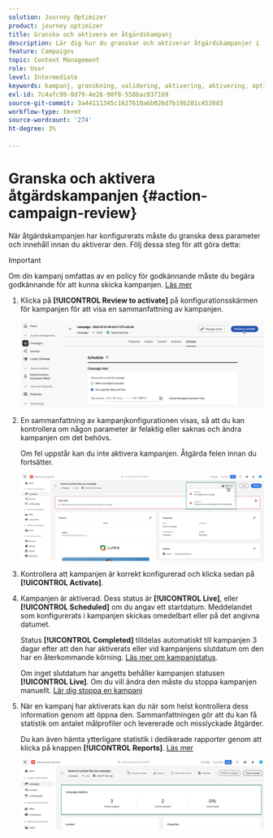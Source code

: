 ```yaml
---
solution: Journey Optimizer
product: journey optimizer
title: Granska och aktivera en åtgärdskampanj
description: Lär dig hur du granskar och aktiverar åtgärdskampanjer i  [!DNL Journey Optimizer].
feature: Campaigns
topic: Content Management
role: User
level: Intermediate
keywords: kampanj, granskning, validering, aktivering, aktivering, optimering
exl-id: 7c4afc98-0d79-4e26-90f8-558bac037169
source-git-commit: 3a44111345c1627610a6b026d7b19b281c4538d3
workflow-type: tm+mt
source-wordcount: '274'
ht-degree: 3%

---
```



# Granska och aktivera åtgärdskampanjen {#action-campaign-review}

När åtgärdskampanjen har konfigurerats måste du granska dess parameter och innehåll innan du aktiverar den. Följ dessa steg för att göra detta:

>[!IMPORTANT]
>
> Om din kampanj omfattas av en policy för godkännande måste du begära godkännande för att kunna skicka kampanjen. [Läs mer](../test-approve/gs-approval.md)

1. Klicka på **[!UICONTROL Review to activate]** på konfigurationsskärmen för kampanjen för att visa en sammanfattning av kampanjen.

   ![](assets/campaign-review.png)

1. En sammanfattning av kampanjkonfigurationen visas, så att du kan kontrollera om någon parameter är felaktig eller saknas och ändra kampanjen om det behövs.

   Om fel uppstår kan du inte aktivera kampanjen. Åtgärda felen innan du fortsätter.

   ![](assets/create-campaign-alerts.png)

1. Kontrollera att kampanjen är korrekt konfigurerad och klicka sedan på **[!UICONTROL Activate]**.

1. Kampanjen är aktiverad. Dess status är **[!UICONTROL Live]**, eller **[!UICONTROL Scheduled]** om du angav ett startdatum. Meddelandet som konfigurerats i kampanjen skickas omedelbart eller på det angivna datumet.

   Status **[!UICONTROL Completed]** tilldelas automatiskt till kampanjen 3 dagar efter att den har aktiverats eller vid kampanjens slutdatum om den har en återkommande körning. [Läs mer om kampanjstatus](get-started-with-campaigns.md#statuses).

   Om inget slutdatum har angetts behåller kampanjen statusen **[!UICONTROL Live]**. Om du vill ändra den måste du stoppa kampanjen manuellt. [Lär dig stoppa en kampanj](modify-stop-campaign.md)

1. När en kampanj har aktiverats kan du när som helst kontrollera dess information genom att öppna den. Sammanfattningen gör att du kan få statistik om antalet målprofiler och levererade och misslyckade åtgärder.

   Du kan även hämta ytterligare statistik i dedikerade rapporter genom att klicka på knappen **[!UICONTROL Reports]**. [Läs mer](../reports/campaign-global-report-cja.md)

   ![](assets/create-campaign-summary.png)
